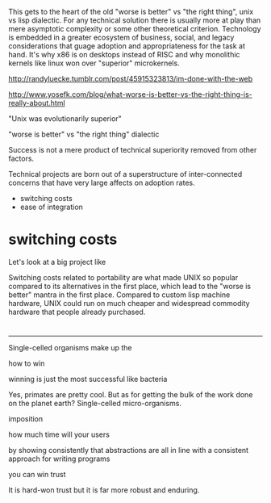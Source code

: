 This gets to the heart of the old "worse is better" vs "the right thing", unix
vs lisp dialectic. For any technical solution there is usually more at play than
mere asymptotic complexity or some other theoretical criterion. Technology is
embedded in a greater ecosystem of business, social, and legacy considerations
that guage adoption and appropriateness for the task at hand. It's why x86 is on
desktops instead of RISC and why monolithic kernels like linux won over
"superior" microkernels.



http://randyluecke.tumblr.com/post/45915323813/im-done-with-the-web

http://www.yosefk.com/blog/what-worse-is-better-vs-the-right-thing-is-really-about.html

"Unix was evolutionarily superior"

"worse is better" vs "the right thing" dialectic

Success is not a mere product of technical superiority removed from other
factors.

Technical projects are born out of a superstructure of inter-connected
concerns that have very large affects on adoption rates.

* switching costs
* ease of integration

# switching costs

Let's look at a big project like

Switching costs related to portability are what made UNIX so popular compared to
its alternatives in the first place, which lead to the "worse is better"
mantra in the first place. Compared to custom lisp machine hardware, UNIX could
run on much cheaper and widespread commodity hardware that people already
purchased.


# 

# 


----------------------------

Single-celled organisms make up the 

how to win

winning is just
the most successful
like bacteria

Yes, primates are pretty cool.
But as for getting the bulk of the work done on the planet earth?
Single-celled micro-organisms.

imposition

how much time will your users


by showing consistently that abstractions are all in line with a consistent
approach for writing programs

you can win trust

It is hard-won trust but it is far more robust and enduring.
